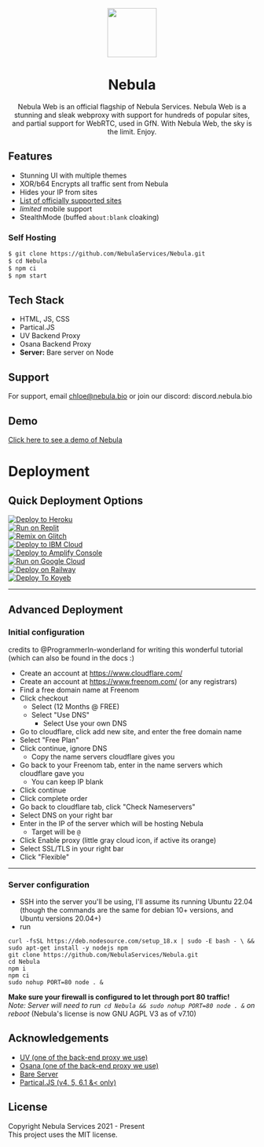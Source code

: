 
<div align=center> 
<img src='https://nebulaproxy.nebula.bio/images/logo.png' width="100px" height="100px">
<h1>  Nebula </h1>
Nebula Web is an official flagship of Nebula Services. Nebula Web is a stunning and sleak webproxy with support for hundreds of popular sites, and partial support for WebRTC, used in GfN. With Nebula Web, the sky is the limit. Enjoy. 
</div>


## Features

- Stunning UI with multiple themes 
- XOR/b64 Encrypts all traffic sent from Nebula
- Hides your IP from sites
- [List of officially supported sites](https://github.com/NebulaServices/Nebula/blob/main/docs/officially-supported-sites.md)
- *limited* mobile support
- StealthMode (buffed `about:blank` cloaking)



### Self Hosting
```bash
$ git clone https://github.com/NebulaServices/Nebula.git
$ cd Nebula
$ npm ci
$ npm start
```

## Tech Stack

- HTML, JS, CSS
- Partical.JS 
- UV Backend Proxy 
- Osana Backend Proxy
- **Server:** Bare server on Node  


## Support

For support, email chloe@nebula.bio or join our discord: discord.nebula.bio


## Demo

[Click here to see a demo of Nebula](https://tutorialread.beauty/)

# Deployment

## Quick Deployment Options
[![Deploy to Heroku](https://raw.githubusercontent.com/BinBashBanana/deploy-buttons/master/buttons/remade/heroku.svg)](https://heroku.com/deploy/?template=https://github.com/NebulaServices/Nebula)
<br>
[![Run on Replit](https://raw.githubusercontent.com/BinBashBanana/deploy-buttons/master/buttons/remade/replit.svg)](https://replit.com/github/NebulaServices/Nebula)
<br>
[![Remix on Glitch](https://raw.githubusercontent.com/BinBashBanana/deploy-buttons/master/buttons/remade/glitch.svg)](https://glitch.com/edit/#!/import/github/NebulaServices/Nebula)
<br>
[![Deploy to IBM Cloud](https://raw.githubusercontent.com/BinBashBanana/deploy-buttons/master/buttons/remade/ibmcloud.svg)](https://cloud.ibm.com/devops/setup/deploy?repository=https://github.com/NebulaServices/Nebula)
<br>
[![Deploy to Amplify Console](https://raw.githubusercontent.com/BinBashBanana/deploy-buttons/master/buttons/remade/amplifyconsole.svg)](https://console.aws.amazon.com/amplify/home#/deploy?repo=https://github.com/NebulaServices/Nebula)
<br>
[![Run on Google Cloud](https://raw.githubusercontent.com/BinBashBanana/deploy-buttons/master/buttons/remade/googlecloud.svg)](https://deploy.cloud.run/?git_repo=https://github.com/NebulaServices/Nebula)
<br>
[![Deploy on Railway](https://binbashbanana.github.io/deploy-buttons/buttons/remade/railway.svg)](https://railway.app/new/template/pBzeiN)
<br>
[![Deploy To Koyeb](https://binbashbanana.github.io/deploy-buttons/buttons/remade/koyeb.svg)](https://app.koyeb.com/deploy?type=git&repository=github.com/NebulaServices/Nebula&branch=main&name=NebulaProxy)

---
## Advanced Deployment 

### Initial configuration

credits to @ProgrammerIn-wonderland for writing this wonderful tutorial (which can also be found in the docs :)

* Create an account at https://www.cloudflare.com/
* Create an account at https://www.freenom.com/ (or any registrars) 
* Find a free domain name at Freenom
* Click checkout 
	* Select (12 Months @ FREE) 
	* Select "Use DNS"
		* Select Use your own DNS 
* Go to cloudflare, click add new site, and enter the free domain name
* Select "Free Plan"
* Click continue, ignore DNS
	* Copy the name servers cloudflare gives you
* Go back to your Freenom tab, enter in the name servers which cloudflare gave you
	* You can keep IP blank
* Click continue
* Click complete order
* Go back to cloudflare tab, click "Check Nameservers"
* Select DNS on your right bar
* Enter in the IP of the server which will be hosting Nebula
    * Target will be `@`
* Click Enable proxy (little gray cloud icon, if active its orange)
* Select SSL/TLS in your right bar
* Click "Flexible"

---

### Server configuration

* SSH into the server you'll be using, I'll assume its running Ubuntu 22.04 (though the commands are the same for debian 10+ versions, and Ubuntu versions 20.04+)
* run 
```
curl -fsSL https://deb.nodesource.com/setup_18.x | sudo -E bash - \ &&
sudo apt-get install -y nodejs npm
git clone https://github.com/NebulaServices/Nebula.git
cd Nebula
npm i
npm ci
sudo nohup PORT=80 node . &
```

**Make sure your firewall is configured to let through port 80 traffic!** \
*Note: Server will need to run` cd Nebula && sudo nohup PORT=80 node . &` on reboot*
(Nebula's license is now GNU AGPL V3 as of v7.10)

## Acknowledgements

 - [UV (one of the back-end proxy we use)](https://github.com/titaniumnetwork-dev/Ultraviolet)
 - [Osana (one of the back-end proxy we use)](https://github.com/NebulaServices/Osana)
 - [Bare Server](https://github.com/tomphttp/bare-server-node)
 - [Partical.JS (v4, 5, 6.1 &< only)](https://github.com/VincentGarreau/particles.js)

## License

Copyright Nebula Services 2021 - Present
<br>
This project uses the MIT license. 

